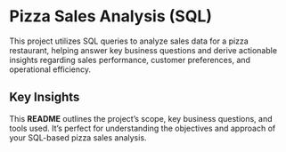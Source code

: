 

# Pizza Sales Analysis (SQL)

This project utilizes SQL queries to analyze sales data for a pizza restaurant, helping answer key business questions and derive actionable insights regarding sales performance, customer preferences, and operational efficiency.

## Key Insights

This **README** outlines the project’s scope, key business questions, and tools used. It’s perfect for understanding the objectives and approach of your SQL-based pizza sales analysis.
